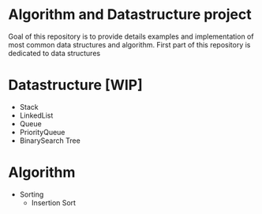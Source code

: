 # Algorithm and Datastructure project
Goal of this repository is to provide details examples and implementation of most common data structures and algorithm.
First part of this repository is dedicated to data structures
# Datastructure [WIP]
  * Stack
  * LinkedList
  * Queue
  * PriorityQueue
  * BinarySearch Tree
  
# Algorithm
  * Sorting
     * Insertion Sort
  
  
